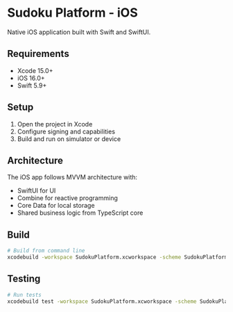 # Sudoku Platform - iOS

Native iOS application built with Swift and SwiftUI.

## Requirements

- Xcode 15.0+
- iOS 16.0+
- Swift 5.9+

## Setup

1. Open the project in Xcode
2. Configure signing and capabilities
3. Build and run on simulator or device

## Architecture

The iOS app follows MVVM architecture with:
- SwiftUI for UI
- Combine for reactive programming
- Core Data for local storage
- Shared business logic from TypeScript core

## Build

```bash
# Build from command line
xcodebuild -workspace SudokuPlatform.xcworkspace -scheme SudokuPlatform -configuration Debug
```

## Testing

```bash
# Run tests
xcodebuild test -workspace SudokuPlatform.xcworkspace -scheme SudokuPlatform -destination 'platform=iOS Simulator,name=iPhone 15'
```